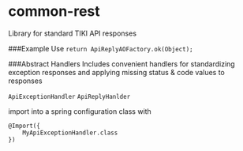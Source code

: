 # common-rest
Library for standard TIKI API responses

###Example Use
`return ApiReplyAOFactory.ok(Object);`

###Abstract Handlers
Includes convenient handlers for standardizing exception
responses and applying missing status & code values to responses

`ApiExceptionHandler`
`ApiReplyHanlder`

import into a spring configuration class with
```
@Import({
    MyApiExceptionHandler.class
})
```
